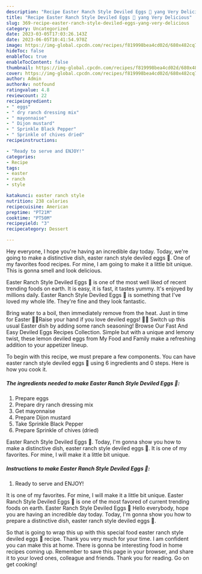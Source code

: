 ```yaml
---
description: "Recipe Easter Ranch Style Deviled Eggs 🐣 yang Very Delicious"
title: "Recipe Easter Ranch Style Deviled Eggs 🐣 yang Very Delicious"
slug: 369-recipe-easter-ranch-style-deviled-eggs-yang-very-delicious
category: Uncategorized
date: 2023-03-05T17:03:26.143Z
date: 2023-06-05T10:41:54.970Z
image: https://img-global.cpcdn.com/recipes/f819998bea4cd02d/680x482cq70/easter-ranch-style-deviled-eggs-recipe-main-photo.jpg
hideToc: false
enableToc: true
enableTocContent: false
thumbnail: https://img-global.cpcdn.com/recipes/f819998bea4cd02d/680x482cq70/easter-ranch-style-deviled-eggs-recipe-main-photo.jpg
cover: https://img-global.cpcdn.com/recipes/f819998bea4cd02d/680x482cq70/easter-ranch-style-deviled-eggs-recipe-main-photo.jpg
author: Admin
authorAv: notfound
ratingvalue: 4.8
reviewcount: 22
recipeingredient:
- " eggs"
- " dry ranch dressing mix"
- " mayonnaise"
- " Dijon mustard"
- " Sprinkle Black Pepper"
- " Sprinkle of chives dried"
recipeinstructions:

- "Ready to serve and ENJOY!"
categories:
- Recipe
tags:
- easter
- ranch
- style

katakunci: easter ranch style 
nutrition: 238 calories
recipecuisine: American
preptime: "PT21M"
cooktime: "PT50M"
recipeyield: "3"
recipecategory: Dessert

---
```



Hey everyone, I hope you're having an incredible day today. Today, we're going to make a distinctive dish, easter ranch style deviled eggs 🐣. One of my favorites food recipes. For mine, I am going to make it a little bit unique. This is gonna smell and look delicious.

Easter Ranch Style Deviled Eggs 🐣 is one of the most well liked of recent trending foods on earth. It is easy, it is fast, it tastes yummy. It's enjoyed by millions daily. Easter Ranch Style Deviled Eggs 🐣 is something that I've loved my whole life. They're fine and they look fantastic.

Bring water to a boil, then immediately remove from the heat. Just in time for Easter 🐣🐰Raise your hand if you love deviled eggs! 🙋‍♀️ Switch up this usual Easter dish by adding some ranch seasoning! Browse Our Fast And Easy Deviled Eggs Recipes Collection. Simple but with a unique and lemony twist, these lemon deviled eggs from My Food and Family make a refreshing addition to your appetizer lineup.


To begin with this recipe, we must prepare a few components. You can have easter ranch style deviled eggs 🐣 using 6 ingredients and 0 steps. Here is how you cook it.

<!--inarticleads1-->

##### The ingredients needed to make Easter Ranch Style Deviled Eggs 🐣:

1. Prepare  eggs
1. Prepare  dry ranch dressing mix
1. Get  mayonnaise
1. Prepare  Dijon mustard
1. Take  Sprinkle Black Pepper
1. Prepare  Sprinkle of chives (dried)


Easter Ranch Style Deviled Eggs 🐣. Today, I&#39;m gonna show you how to make a distinctive dish, easter ranch style deviled eggs 🐣. It is one of my favorites. For mine, I will make it a little bit unique. 

<!--inarticleads2-->

##### Instructions to make Easter Ranch Style Deviled Eggs 🐣:


1. Ready to serve and ENJOY!

It is one of my favorites. For mine, I will make it a little bit unique. Easter Ranch Style Deviled Eggs 🐣 is one of the most favored of current trending foods on earth. Easter Ranch Style Deviled Eggs 🐣 Hello everybody, hope you are having an incredible day today. Today, I&#39;m gonna show you how to prepare a distinctive dish, easter ranch style deviled eggs 🐣. 

So that is going to wrap this up with this special food easter ranch style deviled eggs 🐣 recipe. Thank you very much for your time. I am confident you can make this at home. There is gonna be interesting food in home recipes coming up. Remember to save this page in your browser, and share it to your loved ones, colleague and friends. Thank you for reading. Go on get cooking!
